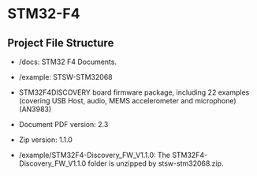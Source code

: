 # STM32-F4

## Project File Structure

* /docs: STM32 F4 Documents.

* /example: STSW-STM32068
	
 * STM32F4DISCOVERY board firmware package, including 22 examples (covering USB Host, audio, MEMS accelerometer and microphone) (AN3983)

 * Document PDF version: 2.3

 * Zip version: 1.1.0

* /example/STM32F4-Discovery\_FW\_V1.1.0: The STM32F4-Discovery\_FW\_V1.1.0 folder is unzipped by stsw-stm32068.zip.
